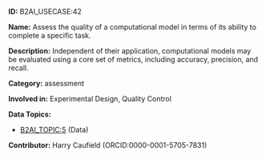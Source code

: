 **ID:** B2AI_USECASE:42

**Name:** Assess the quality of a computational model in terms of its ability to complete a specific task.

**Description:** Independent of their application, computational models may be evaluated using a core set of metrics, including accuracy, precision, and recall.

**Category:** assessment

**Involved in:** Experimental Design, Quality Control

**Data Topics:**

- [B2AI_TOPIC:5](../topics/Data.markdown) (Data)

**Contributor:** Harry Caufield
 (ORCID:0000-0001-5705-7831)

